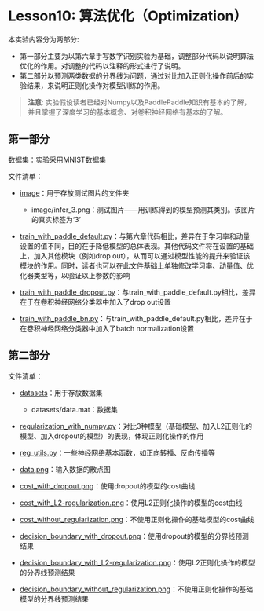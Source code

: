 # Lesson10: 算法优化（Optimization） 
本实验内容分为两部分:
* 第一部分主要为以第六章手写数字识别实验为基础，调整部分代码以说明算法优化的作用。对调整的代码以注释的形式进行了说明。
* 第二部分以预测两类数据的分界线为问题，通过对比加入正则化操作前后的实验结果，来说明正则化操作对模型训练的作用。

>**注意**: 实验假设读者已经对Numpy以及PaddlePaddle知识有基本的了解，并且掌握了深度学习的基本概念、对卷积神经网络有基本的了解。

第一部分
---
数据集：实验采用MNIST数据集

文件清单：

  * [image](image)：用于存放测试图片的文件夹
    * image/infer_3.png：测试图片——用训练得到的模型预测其类别。该图片的真实标签为‘3’
  
  * [train_with_paddle_default.py](train_with_paddle_default.py)：与第六章代码相比，差异在于学习率和动量设置的值不同，目的在于降低模型的总体表现。其他代码文件将在设置的基础上，加入其他模块（例如drop out），从而可以通过模型性能的提升来验证该模块的作用。同时，读者也可以在此文件基础上单独修改学习率、动量值、优化器类型等，以验证以上参数的影响
  
  * [train_with_paddle_dropout.py](train_with_paddle_dropout.py)：与train_with_paddle_default.py相比，差异在于在卷积神经网络分类器中加入了drop out设置

  * [train_with_paddle_bn.py](train_with_paddle_bn.py)：与train_with_paddle_default.py相比，差异在于在卷积神经网络分类器中加入了batch normalization设置

第二部分
---
文件清单：

  * [datasets](regularization/datasets)：用于存放数据集
    * datasets/data.mat：数据集

  * [regularization_with_numpy.py](regularization/regularization_with_numpy.py)：对比3种模型（基础模型、加入L2正则化的模型、加入dropout的模型）的表现，体现正则化操作的作用

  * [reg_utils.py](regularization/reg_utils.py)：一些神经网络基本函数，如正向转播、反向传播等

  * [data.png](regularization/data.png)：输入数据的散点图

  * [cost_with_dropout.png](regularization/cost_with_dropout.png)：使用dropout的模型的cost曲线

  * [cost_with_L2-regularization.png](regularization/cost_with_L2-regularization.png)：使用L2正则化操作的模型的cost曲线

  * [cost_without_regularization.png](regularization/cost_without_regularization.png)：不使用正则化操作的基础模型的cost曲线

  * [decision_boundary_with_dropout.png](regularization/decision_boundary_with_dropout.png)：使用dropout的模型的分界线预测结果

  * [decision_boundary_with_L2-regularization.png](regularization/decision_boundary_with_L2-regularization.png)：使用L2正则化操作的模型的分界线预测结果

  * [decision_boundary_without_regularization.png](regularization/decision_boundary_without_regularization.png)：不使用正则化操作的基础模型的分界线预测结果



